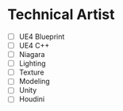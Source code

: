 # Technical Artist
- [ ] UE4 Blueprint
- [ ] UE4 C++
- [ ] Niagara
- [ ] Lighting
- [ ] Texture
- [ ] Modeling
- [ ] Unity
- [ ] Houdini
